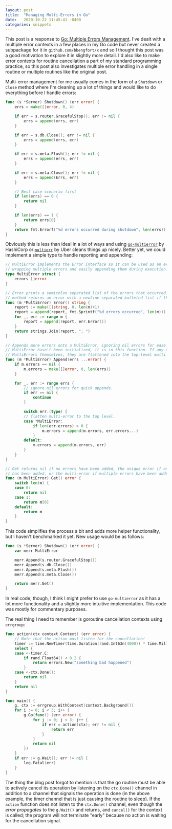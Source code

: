 ```yaml
---
layout: post
title:  "Managing Multi-Errors in Go"
date:   2020-10-22 11:45:41 -0400
categories: snippets
---
```


This post is a response to [Go: Multiple Errors Management](https://medium.com/a-journey-with-go/go-multiple-errors-management-a67477628cf1). I've dealt with a multiple error contexts in a few places in my Go code but never created a subpackage for it in `github.com/bbengfort/x` and so I thought this post was a good motivation to explore it in slightly more detail. I'd also like to make error contexts for routine cancellation a part of my standard programming practice, so this post also investigates multiple error handling in a single routine or multiple routines like the original post.

Multi-error management for me usually comes in the form of a `Shutdown` or `Close` method where I'm cleaning up a lot of things and would like to do everything before I handle errors:

```go
func (s *Server) Shutdown() (err error) {
    errs = make([]error, 0, 4)

    if err = s.router.GracefulStop(); err != nil {
        errs = append(errs, err)
    }

    if err = s.db.Close(); err != nil {
        errs = append(errs, err)
    }

    if err = s.meta.Flush(); err != nil {
        errs = append(errs, err)
    }

    if err = s.meta.Close(); err != nil {
        errs = append(Errs, err)
    }

    // Best case scenario first
    if len(errs) == 0 {
        return nil
    }

    if len(errs) == 1 {
        return errs[0]
    }
    return fmt.Errorf("%d errors occurred during shutdown", len(errs))
}
```

Obviously this is less than ideal in a lot of ways and using [`go-multierror`](https://github.com/hashicorp/go-multierror) by HashiCorp or [`multierr`](https://github.com/uber-go/multierr) by Uber cleans things up nicely. Better yet, we could implement a simple type to handle reporting and appending:

```go
// MultiError implements the Error interface so it can be used as an error while also
// wrapping multiple errors and easily appending them during execution.
type MultiError struct {
    errors []error
}

// Error prints a semicolon separated list of the errors that occurred. The Report
// method returns an error with a newline separated bulleted list if that's better.
func (m *MultiError) Error() string {
    report := make([]string, 0, len(m)+1)
    report = append(report, fmt.Sprintf("%d errors occurred", len(m)))
    for _, err := range m {
        report = append(report, err.Error())
    }
    return strings.Join(report, "; ")
}

// Appends more errors onto a MultiError, ignoring nil errors for ease of use. If the
// MultiError hasn't been initialized, it is in this function. If any of the errs are
// MultiErrors themselves, they are flattened into the top-level multi error.
func (m *MultiError) Append(errs ...error) {
    if m.errors == nil {
        m.errors = make([]error, 0, len(errs))
    }

    for _, err := range errs {
        // ignore nil errors for quick appends.
        if err == nil {
            continue
        }

        switch err.(type) {
        // flatten multi-error to the top level.
        case *MultiError:
            if len(err.errors) > 0 {
                m.errors = append(m.errors, err.errors...)
            }
        default:
            m.errors = append(m.errors, err)
        }
    }
}

// Get returns nil if no errors have been added, the unique error if only one error
// has been added, or the multi-error if multiple errors have been added.
func (m MultiError) Get() error {
    switch len(m) {
    case 0:
        return nil
    case 1:
        return m[0]
    default:
        return m
    }
}
```

This code simplifies the process a bit and adds more helper functionality, but I haven't benchmarked it yet. New usage would be as follows:

```go
func (s *Server) Shutdown() (err error) {
    var merr MultiError

    merr.Append(s.router.GracefulStop())
    merr.Append(s.db.Close())
    merr.Append(s.meta.Flush())
    merr.Append(s.meta.Close())

    return merr.Get()
}
```

In real code, though, I think I might prefer to use `go-multierror` as it has a lot more functionality and a slightly more intuitive implementation. This code was mostly for commentary purposes.

The real thing I need to remember is goroutine cancellation contexts using `errgroup`:

```go
func action(ctx context.Context) (err error) {
	// Note that the action must listen for the cancellation!
	timer := time.NewTimer(time.Duration(rand.Int63n(4000)) * time.Millisecond)
	select {
	case <-timer.C:
		if rand.Float64() < 0.2 {
			return errors.New("something bad happened")
		}
	case <-ctx.Done():
		return nil
	}
	return nil
}

func main() {
	g, ctx := errgroup.WithContext(context.Background())
	for i := 0; i < 3; i++ {
		g.Go(func() (err error) {
			for j := 0; j < 3; j++ {
				if err = action(ctx); err != nil {
					return err
				}
			}
			return nil
		})
	}
	if err := g.Wait(); err != nil {
		log.Fatal(err)
	}
}
```

The thing the blog post forgot to mention is that the go routine must be able to actively cancel its operation by listening on the `ctx.Done()` channel in addition to a channel that signals the operation is done (in the above example, the timer channel that is just causing the routine to sleep). If the `action` function does not listen to the `ctx.Done()` channel, even though the _error propagates_ to the `g.Wait()` and returns, and `cancel()` for the context is called; the program will not terminate "early" because no action is waiting for the cancellation signal.